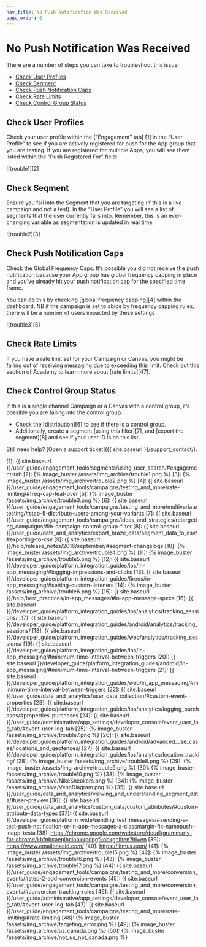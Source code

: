 ```yaml
---
nav_title: No Push Notification Was Received
page_order: 0
---
```

# No Push Notification Was Received

There are a number of steps you can take to troubleshoot this issue:

* [Check User Profiles](#check-user-profiles)
* [Check Segment](#check-segment)
* [Check Push Notification Caps](#check-push-notification-caps)
* [Check Rate Limits](#check-rate-limits)
* [Check Control Group Status](#check-control-group-status)


## Check User Profiles

Check your user profile within the [“Engagement” tab] [1] in the “User Profile” to see if you are actively registered for push for the App group that you are testing. If you are registered for multiple Apps, you will see them listed within the “Push Registered For” field:

![trouble1][2]

## Check Seqment

Ensure you fall into the Segment that you are targeting (if this is a live campaign and not a test). In the “User Profile” you will see a list of segments that the user currently falls into. Remember, this is an ever-changing variable as segmentation is updated in real time.

![trouble2][3]

## Check Push Notification Caps

Check the Global Frequency Caps. It’s possible you did not receive the push notification because your App group has global frequency capping in place and you’ve already hit your push notification cap for the specified time frame.

You can do this by checking [global frequency capping][4] within the dashboard. NB if the campaign is set to abide by frequency capping rules, there will be a number of users impacted by these settings

![trouble3][5]

## Check Rate Limits

If you have a rate limit set for your Campaign or Canvas, you might be falling out of receiving messaging due to exceeding this limit. Check out this section of Academy to learn more about [rate limits][47].

## Check Control Group Status

If this is a single channel Campaign or a Canvas with a control group, it’s possible you are falling into the control group.

  * Check the [distribution][6] to see if there is a control group.
  * Additionally, create a segment [using this filter][7], and [export the segment][8] and see if your user ID is on this list.

  Still need help? [Open a support ticket]({{ site.baseurl }}/support_contact/).


[1]: {{ site.baseurl }}/user_guide/engagement_tools/segments/using_user_search/#engagement-tab
[2]: {% image_buster /assets/img_archive/trouble1.png %}
[3]: {% image_buster /assets/img_archive/trouble2.png %}
[4]: {{ site.baseurl }}/user_guide/engagement_tools/campaigns/testing_and_more/rate-limiting/#freq-cap-feat-over
[5]: {% image_buster /assets/img_archive/trouble3.png %}
[6]: {{ site.baseurl }}/user_guide/engagement_tools/campaigns/testing_and_more/multivariate_testing/#step-5-distribute-users-among-your-variants
[7]: {{ site.baseurl }}/user_guide/engagement_tools/campaigns/ideas_and_strategies/retargeting_campaigns/#in-campaign-control-group-filter
[8]: {{ site.baseurl }}/user_guide/data_and_analytics/export_braze_data/segment_data_to_csv/#exporting-to-csv
[9]: {{ site.baseurl }}/help/release_notes/2016/september/#segment-changelogs
[10]: {% image_buster /assets/img_archive/trouble4.png %}
[11]: {% image_buster /assets/img_archive/trouble5.png %}
[12]: {{ site.baseurl }}/developer_guide/platform_integration_guides/ios/in-app_messaging/#logging-impressions-and-clicks
[13]: {{ site.baseurl }}/developer_guide/platform_integration_guides/fireos/in-app_messaging/#setting-custom-listeners
[14]: {% image_buster /assets/img_archive/trouble6.png %}
[15]: {{ site.baseurl }}/help/best_practices/in-app_messages/#in-app-message-specs
[16]: {{ site.baseurl }}/developer_guide/platform_integration_guides/ios/analytics/tracking_sessions/
[17]: {{ site.baseurl }}/developer_guide/platform_integration_guides/android/analytics/tracking_sessions/
[18]: {{ site.baseurl }}/developer_guide/platform_integration_guides/web/analytics/tracking_sessions/
[19]: {{ site.baseurl }}/developer_guide/platform_integration_guides/ios/in-app_messaging/#minimum-time-interval-between-triggers
[20]: {{ site.baseurl }}/developer_guide/platform_integration_guides/android/in-app_messaging/#minimum-time-interval-between-triggers
[21]: {{ site.baseurl }}/developer_guide/platform_integration_guides/web/in_app_messaging/#minimum-time-interval-between-triggers
[22]: {{ site.baseurl }}/user_guide/data_and_analytics/user_data_collection/#custom-event-properties
[23]: {{ site.baseurl }}/developer_guide/platform_integration_guides/ios/analytics/logging_purchases/#properties-purchases
[24]: {{ site.baseurl }}/user_guide/administrative/app_settings/developer_console/event_user_log_tab/#event-user-log-tab
[25]: {% image_buster /assets/img_archive/trouble7.png %}
[26]: {{ site.baseurl }}/developer_guide/platform_integration_guides/android/advanced_use_cases/locations_and_geofences/
[27]: {{ site.baseurl }}/developer_guide/platform_integration_guides/ios/analytics/location_tracking/
[28]: {% image_buster /assets/img_archive/trouble8.png %}
[29]: {% image_buster /assets/img_archive/trouble9.png %}
[30]: {% image_buster /assets/img_archive/trouble10.png %}
[33]: {% image_buster /assets/img_archive/NikeSneakers.png %}
[34]: {% image_buster /assets/img_archive/VennDiagram.png %}
[35]: {{ site.baseurl }}/user_guide/data_and_analytics/viewing_and_understanding_segment_data/#user-preview
[36]: {{ site.baseurl }}/user_guide/data_and_analytics/custom_data/custom_attributes/#custom-attribute-data-types
[37]: {{ site.baseurl }}/developer_guide/platform_wide/sending_test_messages/#sending-a-test-push-notification-or-in-app-messages-a-classmargin-fix-namepush-inapp-testa
[38]: https://chrome.google.com/webstore/detail/grammarly-for-chrome/kbfnbcaeplbcioakkpcpgfkobkghlhen?hl=en
[39]: https://www.emailonacid.com/
[40]: https://litmus.com/
[41]: {% image_buster /assets/img_archive/trouble15.png %}
[42]: {% image_buster /assets/img_archive/trouble16.png %}
[43]: {% image_buster /assets/img_archive/trouble17.png %}
[44]: {{ site.baseurl }}/user_guide/engagement_tools/campaigns/testing_and_more/conversion_events/#step-2-add-conversion-events
[45]: {{ site.baseurl }}/user_guide/engagement_tools/campaigns/testing_and_more/conversion_events/#conversion-tracking-rules
[46]: {{ site.baseurl }}/user_guide/administrative/app_settings/developer_console/event_user_log_tab/#event-user-log-tab
[47]: {{ site.baseurl }}/user_guide/engagement_tools/campaigns/testing_and_more/rate-limiting/#rate-limiting
[48]: {% image_buster /assets/img_archive/targeting_error.png %}
[49]: {% image_buster /assets/img_archive/us_canada.png %}
[50]: {% image_buster /assets/img_archive/not_us_not_canada.png %}
